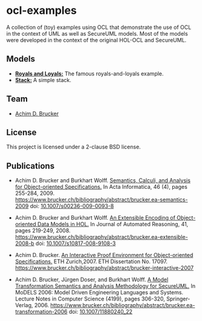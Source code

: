 # ocl-examples

A collection of (toy) examples using OCL that demonstrate the use of
OCL in the context of UML as well as SecureUML models. Most of the
models were developed in the context of the original HOL-OCL and
SecureUML.

## Models
* **[Royals and Loyals:](./royals_and_loyals)** The famous royals-and-loyals example.
* **[Stack:](./stack)** A simple stack.

## Team
* [Achim D. Brucker](http://www.brucker.ch/)

## License
This project is licensed under a 2-clause BSD license. 

## Publications
* Achim D. Brucker and Burkhart Wolff. [Semantics, Calculi, and Analysis
  for Object-oriented Specifications.](https://www.brucker.ch/bibliography/download/2009/brucker.ea-semantics-2009.pdf)
  In Acta Informatica, 46 (4), pages 255-284, 2009.
  https://www.brucker.ch/bibliography/abstract/brucker.ea-semantics-2009
  doi:
  [10.1007/s00236-009-0093-8](http://dx.doi.org/10.1007/s00236-009-0093-8)

* Achim D. Brucker and Burkhart Wolff. [An Extensible Encoding of Object-oriented
  Data Models in HOL.](https://www.brucker.ch/bibliography/download/2008/brucker.ea-extensible-2008-b.pdf) In Journal of Automated
  Reasoning, 41, pages 219-249, 2008.
  https://www.brucker.ch/bibliography/abstract/brucker.ea-extensible-2008-b
  doi: [10.1007/s10817-008-9108-3](https://dx.doi.org/10.1007/s10817-008-9108-3) 

* Achim D. Brucker. [An Interactive Proof Environment for
  Object-oriented Specifications.](https://www.brucker.ch/bibliography/download/2007/brucker-interactive-2007.pdf)
  ETH Zurich,2007. ETH Dissertation
  No. 17097.
  https://www.brucker.ch/bibliography/abstract/brucker-interactive-2007

* Achim D. Brucker, Jürgen Doser, and Burkhart Wolff. [A Model
  Transformation Semantics and Analysis Methodology for SecureUML.](https://www.brucker.ch/bibliography/download/2006/brucker.ea-transformation-2006.pdf) In
  MoDELS 2006: Model Driven Engineering Languages and Systems. Lecture
  Notes in Computer Science (4199), pages 306-320,
  Springer-Verlag, 2006.
  https://www.brucker.ch/bibliography/abstract/brucker.ea-transformation-2006
  doi: [10.1007/11880240_22](http://dx.doi.org/10.1007/11880240_22) 
